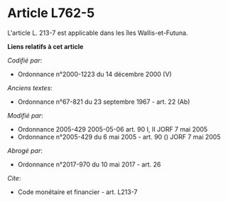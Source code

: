# Article L762-5

L'article L. 213-7 est applicable dans les îles Wallis-et-Futuna.

**Liens relatifs à cet article**

_Codifié par_:

  - Ordonnance n°2000-1223 du 14 décembre 2000 (V)

_Anciens textes_:

  - Ordonnance n°67-821 du 23 septembre 1967 - art. 22 (Ab)

_Modifié par_:

  - Ordonnance 2005-429 2005-05-06 art. 90 I, II JORF 7 mai 2005
  - Ordonnance n°2005-429 du 6 mai 2005 - art. 90 () JORF 7 mai 2005

_Abrogé par_:

  - Ordonnance n°2017-970 du 10 mai 2017 - art. 26

_Cite_:

  - Code monétaire et financier - art. L213-7

